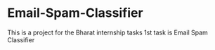 # Email-Spam-Classifier
This is a project for the Bharat internship tasks 1st task is Email Spam Classifier
